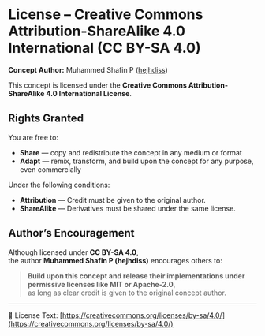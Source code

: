 # License – Creative Commons Attribution-ShareAlike 4.0 International (CC BY-SA 4.0)

**Concept Author:** Muhammed Shafin P ([hejhdiss](https://github.com/hejhdiss))

This concept is licensed under the **Creative Commons Attribution-ShareAlike 4.0 International License**.

## Rights Granted

You are free to:

- **Share** — copy and redistribute the concept in any medium or format  
- **Adapt** — remix, transform, and build upon the concept for any purpose, even commercially  

Under the following conditions:

- **Attribution** — Credit must be given to the original author.  
- **ShareAlike** — Derivatives must be shared under the same license.

## Author’s Encouragement

Although licensed under **CC BY-SA 4.0**,  
the author **Muhammed Shafin P (hejhdiss)** encourages others to:

> **Build upon this concept and release their implementations under permissive licenses like MIT or Apache-2.0**,  
> as long as clear credit is given to the original concept author.

---

🔗 License Text: [https://creativecommons.org/licenses/by-sa/4.0/](https://creativecommons.org/licenses/by-sa/4.0/)
